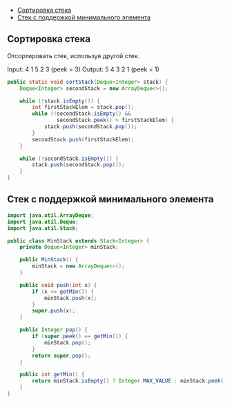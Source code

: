 + [Сортировка стека](#Сортировка-стека)
+ [Стек с поддержкой минимального элемента](#Стек-с-поддержкой-минимального-элемента)


## Сортировка стека
Отсортировать стек, используя другой стек.

Input: 4 1 5 2 3 (peek = 3)
Output: 5 4 3 2 1 (peek = 1)
```java
public static void sortStack(Deque<Integer> stack) {
    Deque<Integer> secondStack = new ArrayDeque<>();

    while (!stack.isEmpty()) {
        int firstStackElem = stack.pop();
        while (!secondStack.isEmpty() &&
                secondStack.peek() > firstStackElem) {
            stack.push(secondStack.pop());
        }
        secondStack.push(firstStackElem);
    }

    while (!secondStack.isEmpty()) {
        stack.push(secondStack.pop());
    }
}       
```
## Стек с поддержкой минимального элемента
```java
import java.util.ArrayDeque;
import java.util.Deque;
import java.util.Stack;

public class MinStack extends Stack<Integer> {
    private Deque<Integer> minStack;

    public MinStack() {
        minStack = new ArrayDeque<>();
    }

    public void push(int x) {
        if (x <= getMin()) {
            minStack.push(x);
        }
        super.push(x);
    }

    public Integer pop() {
        if (super.peek() == getMin()) {
            minStack.pop();
        }
        return super.pop();
    }

    public int getMin() {
        return minStack.isEmpty() ? Integer.MAX_VALUE : minStack.peek();
    }
}
```
